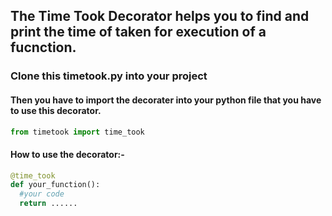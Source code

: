 ## The Time Took Decorator helps you to find and print the time of taken for execution of a fucnction.

### Clone this timetook.py into your project

#### Then you have to import the decorater into your python file that you have to use this decorator.
```python 
from timetook import time_took
```

#### How to use the decorator:-

```python
@time_took
def your_function():
  #your code
  return ......
```
